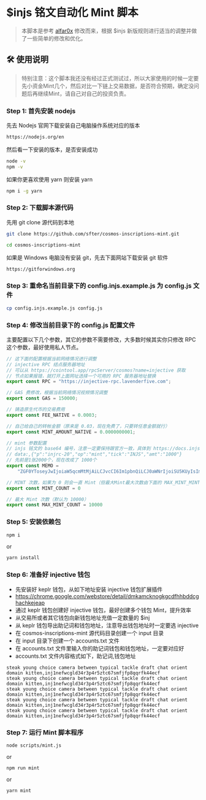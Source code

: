 # $injs 铭文自动化 Mint 脚本

> 本脚本是参考 [alfar0x](https://github.com/alfar0x/cosmos-inscriptions) 修改而来，根据 $injs 新版规则进行适当的调整并做了一些简单的修改和优化。


## 🛠 使用说明

> 特别注意：这个脚本我还没有经过正式测试过，所以大家使用的时候一定要先小资金Mint几个，然后对比一下链上交易数据，是否符合预期，确定没问题后再继续Mint，请自己对自己的投资负责。

### Step 1: 首先安装 nodejs

先去 Nodejs 官网下载安装自己电脑操作系统对应的版本

```bash
https://nodejs.org/en
```

然后看一下安装的版本，是否安装成功

```bash
node -v
npm -v
```

如果你更喜欢使用 yarn 则安装 yarn
```bash
npm i -g yarn
```

### Step 2: 下载脚本源代码
先用 git clone 源代码到本地
```bash
git clone https://github.com/sfter/cosmos-inscriptions-mint.git

cd cosmos-inscriptions-mint
```
如果是 Windows 电脑没有安装 git，先去下面网站下载安装 git 软件
```bash
https://gitforwindows.org
```

### Step 3: 重命名当前目录下的 config.injs.example.js 为 config.js 文件
```bash
cp config.injs.example.js config.js
```

### Step 4: 修改当前目录下的 config.js 配置文件
主要配置以下几个参数，其它的参数不需要修改，大多数时候其实你只修改 RPC 这个参数，最好使用私人节点。
```javascript
// 这下面的配置根据当前网络情况进行调整
// injective RPC 结点服务器地址
// 可以从 https://cointool.app/rpcServer/cosmos?name=injective 获取
// 节点如果报错，就打开上面网址选择一个可用的 RPC 服务器地址替换
export const RPC = "https://injective-rpc.lavenderfive.com";

// GAS 费修改，根据当前网络情况视频情况调整
export const GAS = 150000;

// 铸造原生代币的交易费用
export const FEE_NATIVE = 0.0003;

// 自己给自己的转帐金额（原来是 0.03，现在免费了，只要转任意金额就行）
export const MINT_AMOUNT_NATIVE = 0.0000000001;

// mint 参数配置
// injs 铭文的 base64 编号，注意一定要保持跟官方一致，具体到 https://docs.injs.ink/mint-injs 查看。
// data:,{"p":"injrc-20","op":"mint","tick":"INJS","amt":"1000"}
// 先前是1张2000个，现在改成了 1000个
export const MEMO =
    "ZGF0YToseyJwIjoiaW5qcmMtMjAiLCJvcCI6Im1pbnQiLCJ0aWNrIjoiSU5KUyIsImFtdCI6IjEwMDAifQ==";

// MINT 次数，如果为 0 则会一直 Mint（但最大Mint最大次数由下面的 MAX_MINT_MINT 设置
export const MINT_COUNT = 0

// 最大 Mint 次数（默认为 10000）
export const MAX_MINT_COUNT = 10000
```

### Step 5: 安装依赖包
```bash
npm i
```
or
```bash
yarn install
```

### Step 6: 准备好 injective 钱包
- 先安装好 keplr 钱包，从如下地址安装 injective 钱包扩展插件
- https://chrome.google.com/webstore/detail/dmkamcknogkgcdfhhbddcghachkejeap
- 通过 keplr 钱包创建好 injective 钱包，最好创建多个钱包 Mint，提升效率
- 从交易所或者其它钱包向新钱包地址充值一定数量的 $inj
- 从 keplr 钱包导出助记词和钱包地址，注意导出钱包地址时一定要选 injective
- 在 cosmos-inscriptions-mint 源代码目录创建一个 input 目录
- 在 input 目录下创建一个 accounts.txt 文件
- 在 accounts.txt 文件里输入你的助记词钱包和钱包地址，一定要对应好
- accounts.txt 文件内容格式如下，助记词,钱包地址
```
steak young choice camera between typical tackle draft chat orient domain kitten,inj1nefwcgld34r3p4r5ztc67smfjfp8qqrfk44ecf
steak young choice camera between typical tackle draft chat orient domain kitten,inj1nefwcgld34r3p4r5ztc67smfjfp8qqrfk44ecf
steak young choice camera between typical tackle draft chat orient domain kitten,inj1nefwcgld34r3p4r5ztc67smfjfp8qqrfk44ecf
steak young choice camera between typical tackle draft chat orient domain kitten,inj1nefwcgld34r3p4r5ztc67smfjfp8qqrfk44ecf
steak young choice camera between typical tackle draft chat orient domain kitten,inj1nefwcgld34r3p4r5ztc67smfjfp8qqrfk44ecf
```

### Step 7: 运行 Mint 脚本程序
```shell
node scripts/mint.js
```
or
```shell
npm run mint
```
or
```shell
yarn mint
```
